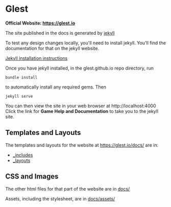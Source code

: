 # Glest

**Official Website: https://glest.io**

The site published in the docs is generated by [jekyll](https://jekyllrb.com/)

To test any design changes locally, you'll need to install jekyll.
You'll find the documentation for that on the jekyll website.

[Jekyll installation instructions](https://jekyllrb.com/docs/installation/)

Once you have jekyll installed, in the glest.github.io repo
directory, run

    bundle install
    
to automatically install any required gems. Then

    jekyll serve

You can then view the site in your web browser at http://localhost:4000
Click the link for **Game Help and Documentation** to take you to the
jekyll site.

## Templates and Layouts

The templates and layouts for the website at https://glest.io/docs/
are in:

 * [_includes](https://github.com/Glest/glest.github.io/tree/master/_includes)
 * [_layouts](https://github.com/Glest/glest.github.io/tree/master/_layouts)

## CSS and Images

The other html files for that part of the website are in
[docs/](https://github.com/Glest/glest.github.io/tree/master/docs)

Assets, including the stylesheet, are in [docs/assets/](https://github.com/Glest/glest.github.io/tree/master/docs/assets)
